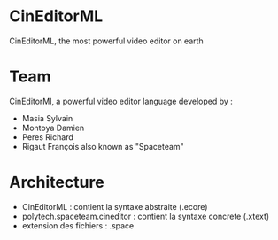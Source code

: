 # CinEditorML

CinEditorML, the most powerful video editor on earth

# Team

CinEditorMl, a powerful video editor language developed by :
- Masia Sylvain
- Montoya Damien
- Peres Richard
- Rigaut François
also known as "Spaceteam"

# Architecture
- CinEditorML : contient la syntaxe abstraite (.ecore)
- polytech.spaceteam.cineditor : contient la syntaxe concrete (.xtext)
- extension des fichiers : .space
